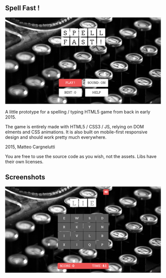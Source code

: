 ## Spell Fast !

![alt text](https://raw.githubusercontent.com/matteocargnelutti/spellfast/master/screenshots/capture1.PNG)

A little prototype for a spelling / typing HTML5 game from back in early 2015.

The game is entirely made with HTML5 / CSS3 / JS, relying on DOM elments and CSS animations.
It is also built on mobile-first responsive design and should work pretty much everywhere.

2015, Matteo Cargnelutti

You are free to use the source code as you wish, not the assets.
Libs have their own licenses.

## Screenshots

![alt text](https://raw.githubusercontent.com/matteocargnelutti/spellfast/master/screenshots/capture2.PNG)
